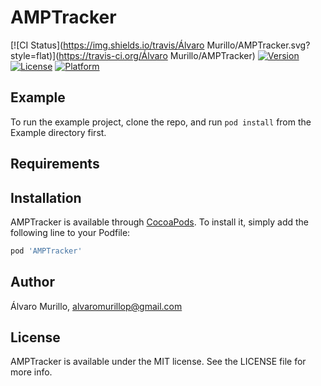 # AMPTracker

[![CI Status](https://img.shields.io/travis/Álvaro Murillo/AMPTracker.svg?style=flat)](https://travis-ci.org/Álvaro Murillo/AMPTracker)
[![Version](https://img.shields.io/cocoapods/v/AMPTracker.svg?style=flat)](https://cocoapods.org/pods/AMPTracker)
[![License](https://img.shields.io/cocoapods/l/AMPTracker.svg?style=flat)](https://cocoapods.org/pods/AMPTracker)
[![Platform](https://img.shields.io/cocoapods/p/AMPTracker.svg?style=flat)](https://cocoapods.org/pods/AMPTracker)

## Example

To run the example project, clone the repo, and run `pod install` from the Example directory first.

## Requirements

## Installation

AMPTracker is available through [CocoaPods](https://cocoapods.org). To install
it, simply add the following line to your Podfile:

```ruby
pod 'AMPTracker'
```

## Author

Álvaro Murillo, alvaromurillop@gmail.com

## License

AMPTracker is available under the MIT license. See the LICENSE file for more info.
